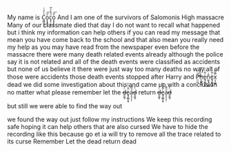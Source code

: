 My name is C͖͖̮̗̗͉̔̓ͧͨo͙͙̙̘̙ͤͫ͞c̨̨̣̮̝̈́̔ͯ̀͂o͙͙̙̘̙ͤͫ͞
And I am one of the survivors of Salomonis High massacre
Many of our classmate died that day
I do not want to recall what happened
but i think my information can help others
if you can read my message
that mean you have come back to the school
and that also mean you really need my help
as you may have read from the newspaper
even before the massacre
there were many death related events already
although the police say it is not related
and all of the death events were classified as accidents
but none of us believe it
there were just way too many deaths
no way all of those were accidents
those death events stopped after Harry and P̤̤͖ͪ͑̕͜͜h̨͚͚͖ͯ̒̄͗͞ḛ̡̰̳͓̥ͬ͋ͪͧn̫̫̘̗͕̲̲̎ͥḛ̡̰̳͓̥ͬ͋ͪͧx͕͕͚͍̿̆͂͞ dead
we did some investigation about this
and came up with a conclusion
no matter what please remember
let the d̶̵̯̯̼̘ͨ̓ḛ̡̰̳͓̥ͬ͋ͪͧa͔͔̜̗̦ͩ̅̎d̶̵̯̯̼̘ͨ̓
return d̶̵̯̯̼̘ͨ̓ḛ̡̰̳͓̥ͬ͋ͪͧa͔͔̜̗̦ͩ̅̎d̶̵̯̯̼̘ͨ̓



but still we were able to find the way out


we found the way out
just follow my instructions
We keep this recording safe 
hoping it can help others that are also cursed
We have to hide the recording like this because
go et ia 
will try to remove all the trace related to its curse
Remember
Let the dead return dead